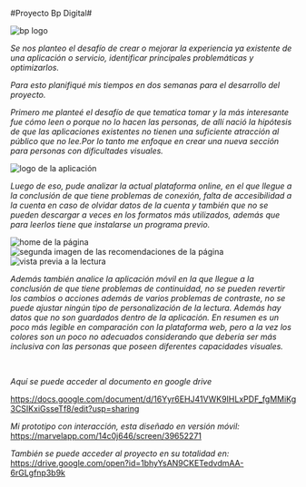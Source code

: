 #Proyecto Bp Digital#

![bp logo](https://user-images.githubusercontent.com/32277143/38053218-df89f4c2-32a9-11e8-8965-3802d47ecd71.PNG)


*Se nos planteo el desafío de crear o mejorar la experiencia ya existente de una aplicación o servicio, identificar principales problemáticas y optimizarlos.*

*Para esto planifiqué mis tiempos en dos semanas para el desarrollo del proyecto.*

*Primero me planteé el desafío de que tematica tomar y la más interesante fue cómo leen o porque no lo hacen las personas, de allí nació la hipótesis de que las aplicaciones existentes no tienen una suficiente atracción al público que no lee.Por lo tanto me enfoque en crear una nueva sección para personas con dificultades visuales.*

<img src="images/bp logo.PNG" alt="logo de la aplicación">

*Luego de eso, pude analizar la actual plataforma online, en el que llegue a la conclusión de que tiene problemas de conexión, falta de accesibilidad a la cuenta en caso de olvidar datos de la cuenta y también que no se pueden descargar a veces en los formatos más utilizados, además que para leerlos tiene que instalarse un programa previo.*

<img src="images/web.PNG" alt="home de la página">
<img src="images/web 2.PNG" alt="segunda imagen de las recomendaciones de la página">
<img src="images/web 3.PNG" alt="vista previa a la lectura">
 
*Además también analice la aplicación móvil en la que llegue a la conclusión de que tiene problemas de continuidad, no se pueden revertir los cambios o acciones además de varios problemas de contraste, no se puede ajustar ningún tipo de personalización de la lectura. Además hay datos que no son guardados dentro de la aplicación. En resumen es un poco más legible en comparación con la plataforma web, pero a la vez los colores son un poco no adecuados considerando que debería ser más inclusiva con las personas que poseen diferentes capacidades visuales.*

<img src="images/una.png" alt="">
<img src="images/dos.png" alt="">
<img src="images/tres.png" alt="">
<img src="images/cuatro.png" alt="">

*Aquí se puede acceder al documento en google drive*

https://docs.google.com/document/d/16Yyr6EHJ41VWK9IHLxPDF_fgMMiKg3CSIKxiGsseTf8/edit?usp=sharing


*Mi prototipo con interacción, esta diseñado en versión móvil:* https://marvelapp.com/14c0j646/screen/39652271

*También se puede acceder al proyecto en su totalidad en:*
https://drive.google.com/open?id=1bhyYsAN9CKETedvdmAA-6rGLgfnp3b9k